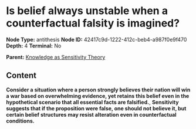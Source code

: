 # Is belief always unstable when a counterfactual falsity is imagined?

**Node Type:** antithesis
**Node ID:** 42417c9d-1222-412c-beb4-a987f0e9f470
**Depth:** 4
**Terminal:** No

**Parent:** [Knowledge as Sensitivity Theory](knowledge-as-sensitivity-theory-synthesis-cfe82d73-3c24-4801-8611-fbe2443e064c.md)

## Content

**Consider a situation where a person strongly believes their nation will win a war based on overwhelming evidence, yet retains this belief even in the hypothetical scenario that all essential facts are falsified.**, **Sensitivity suggests that if the proposition were false, one should not believe it, but certain belief structures may resist alteration even in counterfactual conditions.**
